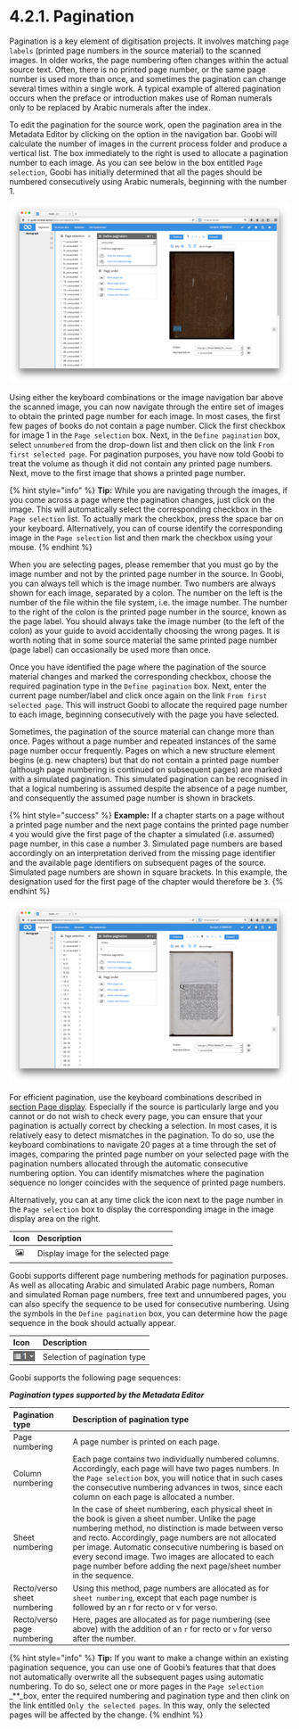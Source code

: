# 4.2.1. Pagination

Pagination is a key element of digitisation projects. It involves matching `page labels` \(printed page numbers in the source material\) to the scanned images. In older works, the page numbering often changes within the actual source text. Often, there is no printed page number, or the same page number is used more than once, and sometimes the pagination can change several times within a single work. A typical example of altered pagination occurs when the preface or introduction makes use of Roman numerals only to be replaced by Arabic numerals after the index.

To edit the pagination for the source work, open the pagination area in the Metadata Editor by clicking on the option in the navigation bar. Goobi will calculate the number of images in the current process folder and produce a vertical list. The box immediately to the right is used to allocate a pagination number to each image. As you can see below in the box entitled `Page selection`, Goobi has initially determined that all the pages should be numbered consecutively using Arabic numerals, beginning with the number 1.

![Pagination using consecutive Arabic numerals beginning with the number 1](../../../.gitbook/assets/43e.png)

Using either the keyboard combinations or the image navigation bar above the scanned image, you can now navigate through the entire set of images to obtain the printed page number for each image. In most cases, the first few pages of books do not contain a page number. Click the first checkbox for image 1 in the `Page selection` box. Next, in the `Define pagination` box, select `unnumbered` from the drop-down list and then click on the link `From first selected page`. For pagination purposes, you have now told Goobi to treat the volume as though it did not contain any printed page numbers. Next, move to the first image that shows a printed page number.

{% hint style="info" %}
**Tip:** While you are navigating through the images, if you come across a page where the pagination changes, just click on the image. This will automatically select the corresponding checkbox in the `Page selection` list. To actually mark the checkbox, press the space bar on your keyboard. Alternatively, you can of course identify the corresponding image in the `Page selection` list and then mark the checkbox using your mouse.
{% endhint %}

When you are selecting pages, please remember that you must go by the image number and not by the printed page number in the source. In Goobi, you can always tell which is the image number. Two numbers are always shown for each image, separated by a colon. The number on the left is the number of the file within the file system, i.e. the image number. The number to the right of the colon is the printed page number in the source, known as the page label. You should always take the image number \(to the left of the colon\) as your guide to avoid accidentally choosing the wrong pages. It is worth noting that in some source material the same printed page number \(page label\) can occasionally be used more than once.

Once you have identified the page where the pagination of the source material changes and marked the corresponding checkbox, choose the required pagination type in the `Define pagination` box. Next, enter the current page number/label and click once again on the link `From first selected page`. This will instruct Goobi to allocate the required page number to each image, beginning consecutively with the page you have selected.

Sometimes, the pagination of the source material can change more than once. Pages without a page number and repeated instances of the same page number occur frequently. Pages on which a new structure element begins \(e.g. new chapters\) but that do not contain a printed page number \(although page numbering is continued on subsequent pages\) are marked with a simulated pagination. This simulated pagination can be recognised in that a logical numbering is assumed despite the absence of a page number, and consequently the assumed page number is shown in brackets.

{% hint style="success" %}
**Example:** If a chapter starts on a page without a printed page number and the next page contains the printed page number `4` you would give the first page of the chapter a simulated \(i.e. assumed\) page number, in this case a number 3. Simulated page numbers are based accordingly on an interpretation derived from the missing page identifier and the available page identifiers on subsequent pages of the source. Simulated page numbers are shown in square brackets. In this example, the designation used for the first page of the chapter would therefore be `3`.
{% endhint %}

![Paginated source work with three uncounted pages, two simulated Arabic page numbers, consecutive Roman numbering and consecutive Arabic numbering.](../../../.gitbook/assets/44e.png)

For efficient pagination, use the keyboard combinations described in [section Page display](../4.1/4.1.2.md). Especially if the source is particularly large and you cannot or do not wish to check every page, you can ensure that your pagination is actually correct by checking a selection. In most cases, it is relatively easy to detect mismatches in the pagination. To do so, use the keyboard combinations to navigate 20 pages at a time through the set of images, comparing the printed page number on your selected page with the pagination numbers allocated through the automatic consecutive numbering option. You can identify mismatches where the pagination sequence no longer coincides with the sequence of printed page numbers.

Alternatively, you can at any time click the icon next to the page number in the `Page selection` box to display the corresponding image in the image display area on the right.

| Icon | Description |
| :--- | :--- |
| ![mets\_21c.png](../../../.gitbook/assets/mets_21c.png) | Display image for the selected page |

Goobi supports different page numbering methods for pagination purposes. As well as allocating Arabic and simulated Arabic page numbers, Roman and simulated Roman page numbers, free text and unnumbered pages, you can also specify the sequence to be used for consecutive numbering. Using the symbols in the `Define pagination` box, you can determine how the page sequence in the book should actually appear.

| Icon | Description |
| :--- | :--- |
| ![mets\_09a.png](../../../.gitbook/assets/mets_09a.png) | Selection of pagination type |

Goobi supports the following page sequences:

_**Pagination types supported by the Metadata Editor**_

| **Pagination type** | **Description of pagination type** |
| :--- | :--- |
| Page numbering | A page number is printed on each page. |
| Column numbering | Each page contains two individually numbered columns. Accordingly, each page will have two pages numbers. In the `Page selection` box, you will notice that in such cases the consecutive numbering advances in twos, since each column on each page is allocated a number. |
| Sheet numbering | In the case of sheet numbering, each physical sheet in the book is given a sheet number. Unlike the page numbering method, no distinction is made between verso and recto. Accordingly, page numbers are not allocated per image. Automatic consecutive numbering is based on every second image. Two images are allocated to each page number before adding the next page/sheet number in the sequence. |
| Recto/verso sheet numbering | Using this method, page numbers are allocated as for `sheet numbering`, except that each page number is followed by an r for recto or v for verso. |
| Recto/verso page numbering | Here, pages are allocated as for page numbering \(see above\) with the addition of an `r` for recto or `v` for verso after the number. |

{% hint style="info" %}
**Tip:** If you want to make a change within an existing pagination sequence, you can use one of Goobi’s features that that does not automatically overwrite all the subsequent pages using automatic numbering. To do so, select one or more pages in the `Page selection` _\*\*_box, enter the required numbering and pagination type and then clink on the link entitled `Only the selected pages`. In this way, only the selected pages will be affected by the change.
{% endhint %}

